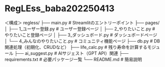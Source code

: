 # RegLEss_baba202250413

＜構成＞
regless/
├── main.py                   # Streamlitのエントリーポイント
├── pages/
│   ├── 1_ユーザー登録.py   # ユーザー登録ページ
│   ├── 2_やりたいこと.py  # やりたいこと登録ページ
│   ├── 3_ダッシュボード.py         # ダッシュボードページ
│   └── 4_みんなのやりたいこと.py         # コミュニティ機能ページ
├── db.py                    # DB関連処理（初期化、CRUDなど）
├── life_calc.py         # 残り寿命を計算するモジュール
├── ai_suggest.py             # AIサジェスト（GPT API）関連
├── requirements.txt         # 必要パッケージ一覧
└── README.md                # 簡易説明
